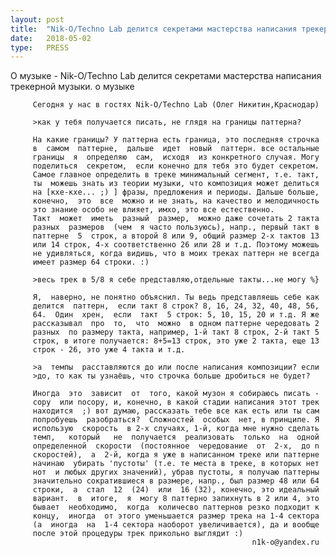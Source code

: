 ```yaml
---
layout: post
title:  "Nik-O/Techno Lab делится секретами мастерства написания трекерной музыки."
date:   2018-05-02
type:   PRESS
---
```

О музыке - 
Nik-O/Techno Lab делится секретами мастерства написания трекерной музыки.
о музыке          


         Сегодня у нас в гостях Nik-O/Techno Lab (Олег Никитин,Краснодар)

         >как у тебя получается писать, не глядя на границы паттерна?

         Hа какие границы? У паттерна есть граница, это последняя строчка
         в  самом  паттерне,  дальше  идет  новый  паттерн. все остальные
         границы  я  определяю  сам,  исходя  из конкретного случая. Могу
         поделиться  секретом,  если конечно для тебя это будет секретом.
         Самое главное определить в треке минимальный сегмент, т.е. такт,
         ты  можешь знать из теории музыки, что композиция может делиться
         на [кхе-кхе... ;) ] фразы, предложения и периоды. Дальше больше,
         конечно,  это  все  можно и не знать, на качество и мелодичность
         это знание особо не влияет, имхо, это все естественно.
         Такт  может  иметь  разный  размер,  можно даже сочетать 2 такта
         разных  размеров  (чем  я часто пользуюсь), напр., первый такт в
         паттерне  5  строк, а второй 8 или 9, общий размер 2-х тактов 13
         или 14 строк, 4-х соответственно 26 или 28 и т.д. Поэтому можешь
         не удивляться, когда видишь, что в моих треках паттерн не всегда
         имеет размер 64 строки. :)

         >весь трек в 5/8 я себе представляю,отдельные такты...не могу %}

         Я,  наверно, не понятно объяснил. Ты ведь представляешь себе как
         делится  паттерн,  если такт 8 строк? 8, 16, 24, 32, 40, 48, 56,
         64.  Один  хрен,  если  такт  5 строк: 5, 10, 15, 20 и т.д. Я же
         рассказывал  про  то,  что  можно  в одном паттерне чередовать 2
         разных  по размеру такта, например, 1-й такт 8 строк, 2-й такт 5
         строк, в итоге получается: 8+5=13 строк, это уже 2 такта, еще 13
         строк - 26, это уже 4 такта и т.д.

         >а  темпы  расставляются до или после написания композиции? если
         >до, то как ты узнаёшь, что строчка больше дробиться не будет?

         Иногда  это  зависит  от  того, какой музон я собираюсь писать -
         copy  или nocopy, и, конечно, в какой стадии написания этот трек
         находится  ;) вот думаю, рассказать тебе все как есть или ты сам
         попробуешь  разобраться?  Сложностей  особых  нет, в принципе. Я
         использую  скорость  в 2-х случаях, 1-й, когда мне нужно сделать
         темп,   который   не  получается  реализовать  только  на  одной
         определенной  скорости  (постоянное  чередование  от  2-х,  до n
         скоростей),  а  2-й, когда я уже в написанном треке или паттерне
         начинаю  убирать 'пустоты' (т.е. те места в треке, в которых нет
         нот  и любых других значений), убрав пустоты, я получаю паттерны
         значительно сократившиеся в размере, напр., был размер 48 или 64
         строки,  а  стал  12  (24)  или  16 (32), конечно, это идеальный
         вариант.  в  итоге,  я  могу 8 паттерно запихнуть в 2 или 4, это
         бывает  необходимо,  когда  количесво паттернов резко подходит к
         концу,  иногда  от этого уменьшается размер трека на 1-4 сектора
         (а  иногда  на  1-4 сектора наоборот увеличивается), да и вообще
         после этой процедуры трек прикольно выглядит :)
                                                          n1k-o@yandex.ru
